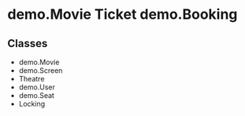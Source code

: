 # demo.Movie Ticket demo.Booking

## Classes

- demo.Movie
- demo.Screen
- Theatre
- demo.User
- demo.Seat
- Locking